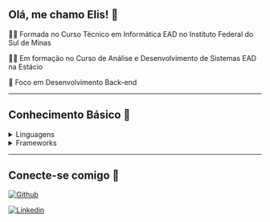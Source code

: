 ## Olá, me chamo Elis! 👋

👩‍🎓 Formada no Curso Técnico em Informática EAD no Instituto Federal do Sul de Minas

👩‍💻 Em formação no Curso de Análise e Desenvolvimento de Sistemas EAD na Estácio

🚀 Foco em Desenvolvimento Back-end

---
## Conhecimento Básico 📖

<details>

<summary> Linguagens</summary>

|           |
|-----------|
| JavaScript| 
| Java      |
| PHP       |                
| PostgreSQL|                  

</details>

<details>

<summary> Frameworks</summary>

|            |
|------------|
| Bootstrap  | 
| Spring Boot|   
| Laravel    |                                

</details>

---

## Conecte-se comigo 💫

[![Github](https://img.shields.io/badge/GitHub-000000?style-for-the-badge&1ogo)](https://github.com/ElisIrons)

[![Linkedin](https://img.shields.io/badge/Linkedin-1E90FF?style-for-the-badge&1ogo)](https://www.linkedin.com/in/elis-rodrigues-cardoso-46566413a/)

